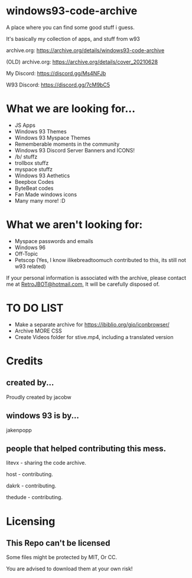 # windows93-code-archive
A place where you can find some good stuff i guess.


It's basically my collection of apps, and stuff from w93


archive.org: https://archive.org/details/windows93-code-archive

(OLD) archive.org: https://archive.org/details/cover_20210628


My Discord: https://discord.gg/Ms4NFJb

W93 Discord: https://discord.gg/7cM9bC5
 

# What we are looking for...
- JS Apps
- Windows 93 Themes
- Windows 93 Myspace Themes
- Rememberable moments in the community
- Windows 93 Discord Server Banners and ICONS!
- /b/ stuffz
- trollbox stuffz
- myspace stuffz
- Windows 93 Aethetics
- Beepbox Codes
- ByteBeat codes
- Fan Made windows icons
- Many many more! :D


# What we aren't looking for:

- Myspace passwords and emails
- Windows 96
- Off-Topic
- Petscop (Yes, I know ilikebreadtoomuch contributed to this, its still not w93 related)


If your personal information is associated with the archive, please contact me at RetroJBOT@hotmail.com, It will be carefully disposed of.

# TO DO LIST
- Make a separate archive for https://ibiblio.org/gio/iconbrowser/
- Archive MORE CSS
- Create Videos folder for stive.mp4, including a translated version

# Credits
## created by...
Proudly created by jacobw
## windows 93 is by...
jakenpopp
## people that helped contributing this mess.
litevx - sharing the code archive.

host - contributing.

dakrk - contributing.

thedude - contributing.

# Licensing

## This Repo can't be licensed
Some files might be protected by MIT, Or CC.

You are advised to download them at your own risk!
